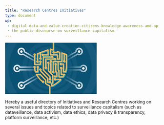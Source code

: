 ```yaml
---
title: "Research Centres Initiatives"
type: document
wp:
 - digital-data-and-value-creation-citizens-knowledge-awareness-and-opinions
 - the-public-discourse-on-surveillance-capitalism
---
```


<script context="module">
  import DownloadButton from '$lib/DownloadButton.svelte';
  export { DownloadButton };
</script>

![{title}](./image.jpg)

Hereby a useful directory of Initiatives and Research Centres working on several issues and topics related to surveillance capitalism (such as dataveillance, data activism, data ethics, data privacy & transparency, platform surveillance, etc.)
<DownloadButton link="/RESEARCH-CENTRES-INITIATIVES.xls" text="download"></DownloadButton>
